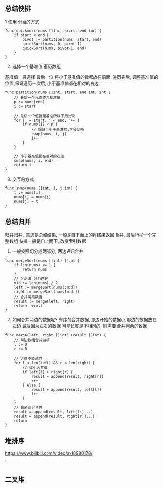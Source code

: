 ## 总结快排 ##

1 使用 分治的方式 
```
func quickSort(nums []int, start, end int) {
    if start < end {
        pivot := partition(nums, start, end)
        quickSort(nums, 0, pivot-1)
        quickSort(nums, pivot+1, end)
    }
}
```

2. 选择一个基准值 遍历数组 

基准值一般选择 最后一位
将小于基准值的数都放在前面, 遍历完后, 调整基准值的位置,保证遍历一次后, 小于基准值都在相对的右边
```
func partition(nums []int, start, end int) int {
    // 最后一个元素作为基准值
    p := nums[end]
    i := start

    // 最后一个值就是基准所以不用比较
    for j := start; j < end; j++ {
        if nums[j] < p {
            // 保证当小于基准的,才会交换
            swap(nums, i, j)
            i++
        }
    }

    // 小于基准值都在相对的右边
    swap(nums, i, end)
    return i
}
```

3. 交互的方式
```
func swap(nums []int, i, j int) {
    t := nums[i]
    nums[i] = nums[j]
    nums[j] = t
}
```


## 总结归并 ##
归并归并 , 意思是总结结果, 一般是自下而上的将结果返回 合并, 最后行程一个完整数组
快排一般是自上而下, 改变索引数据

1. 一般按照切分成两部分, 两边递归合并
```
func mergeSort(nums []int) []int {
    if len(nums) <= 1 {
        return nums
    }
    // 分治法 分为两段
    mid := len(nums) / 2
    left := mergeSort(nums[:mid])
    right := mergeSort(nums[mid:])
    // 合并两段数据
    result := merge(left, right)
    return result
}
```

2. 如何合并两边的数据呢? 
有序的合并数据, 那边开始的数据小,那边的数据放在左边
最后因为左右的数据 可能长度是不相同的, 则需要 合并剩余的数据
```
func merge(left, right []int) (result []int) {
    // 两边数组合并游标
    l := 0
    r := 0
    
    // 注意不能越界
    for l < len(left) && r < len(right) {
        // 谁小合并谁
        if left[l] > right[r] {
            result = append(result, right[r])
            r++
        } else {
            result = append(result, left[l])
            l++
        }
    }
    // 剩余部分合并
    result = append(result, left[l:]...)
    result = append(result, right[r:]...)
    return
}
```

## 堆排序 ##
https://www.bilibili.com/video/av18980178/

``




## 二叉堆 ##